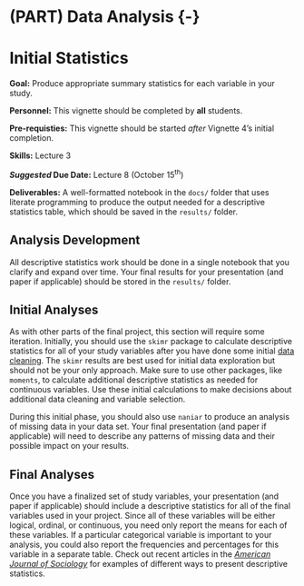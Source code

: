 # (PART) Data Analysis {-}

# Initial Statistics

<div class="rmdgoal">
<p><strong>Goal:</strong> Produce appropriate summary statistics for each variable in your study.</p>
</div>

<div class="rmdpersonnel">
<p><strong>Personnel:</strong> This vignette should be completed by <strong>all</strong> students.</p>
</div>

<div class="rmdpre">
<p><strong>Pre-requisties:</strong> This vignette should be started <em>after</em> Vignette 4’s initial completion.</p>
</div>

<div class="rmdskills">
<p><strong>Skills:</strong> Lecture 3</p>
</div>

<div class="rmddue">
<p><strong><em>Suggested</em> Due Date:</strong> Lecture 8 (October 15<sup>th</sup>)</p>
</div>

<div class="rmddeliver">
<p><strong>Deliverables:</strong> A well-formatted notebook in the <code>docs/</code> folder that uses literate programming to produce the output needed for a descriptive statistics table, which should be saved in the <code>results/</code> folder.</p>
</div>

## Analysis Development

All descriptive statistics work should be done in a single notebook that you clarify and expand over time. Your final results for your presentation (and paper if applicable) should be stored in the `results/` folder.

## Initial Analyses

As with other parts of the final project, this section will require some iteration. Initially, you should use the `skimr` package to calculate descriptive statistics for all of your study variables after you have done some initial [data cleaning](/data-cleaning.html). The `skimr` results are best used for initial data exploration but should not be your only approach. Make sure to use other packages, like `moments`, to calculate additional descriptive statistics as needed for continuous variables. Use these initial calculations to make decisions about additional data cleaning and variable selection.

During this initial phase, you should also use `naniar` to produce an analysis of missing data in your data set. Your final presentation (and paper if applicable) will need to describe any patterns of missing data and their possible impact on your results.

## Final Analyses

Once you have a finalized set of study variables, your presentation (and paper if applicable) should include a descriptive statistics for all of the final variables used in your project. Since all of these variables will be either logical, ordinal, or continuous, you need only report the means for each of these variables. If a particular categorical variable is important to your analysis, you could also report the frequencies and percentages for this variable in a separate table. Check out recent articles in the *<a href="https://www.journals.uchicago.edu/loi/ajs" target="_blank">American Journal of Sociology</a>* for examples of different ways to present descriptive statistics.
